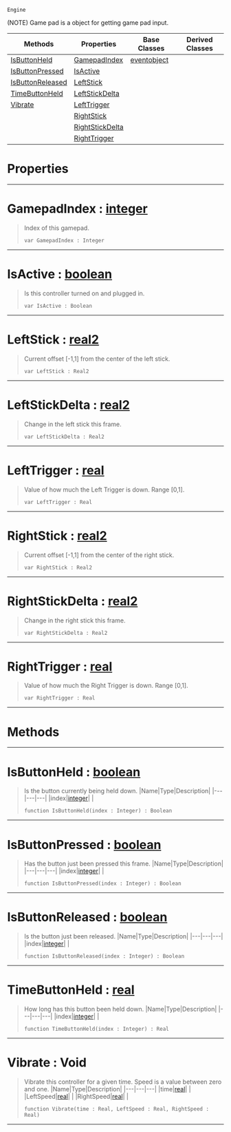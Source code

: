  `Engine`

(NOTE) Game pad is a object for getting game pad input.

|Methods|Properties|Base Classes|Derived Classes|
|---|---|---|---|
|[ IsButtonHeld](https://github.com/zeroengineteam/ZeroDocs/blob/master/code_reference/class_reference/gamepad.markdown#isbuttonheld-zero-engine)|[ GamepadIndex](https://github.com/zeroengineteam/ZeroDocs/blob/master/code_reference/class_reference/gamepad.markdown#gamepadindex-zero-engine)|[eventobject](https://github.com/zeroengineteam/ZeroDocs/blob/master/code_reference/class_reference/eventobject.markdown)| |
|[ IsButtonPressed](https://github.com/zeroengineteam/ZeroDocs/blob/master/code_reference/class_reference/gamepad.markdown#isbuttonpressed-zero-eng)|[ IsActive](https://github.com/zeroengineteam/ZeroDocs/blob/master/code_reference/class_reference/gamepad.markdown#isactive-zero-engine-doc)| | |
|[ IsButtonReleased](https://github.com/zeroengineteam/ZeroDocs/blob/master/code_reference/class_reference/gamepad.markdown#isbuttonreleased-zero-en)|[ LeftStick](https://github.com/zeroengineteam/ZeroDocs/blob/master/code_reference/class_reference/gamepad.markdown#leftstick-zero-engine-do)| | |
|[ TimeButtonHeld](https://github.com/zeroengineteam/ZeroDocs/blob/master/code_reference/class_reference/gamepad.markdown#timebuttonheld-zero-engi)|[ LeftStickDelta](https://github.com/zeroengineteam/ZeroDocs/blob/master/code_reference/class_reference/gamepad.markdown#leftstickdelta-zero-engi)| | |
|[ Vibrate](https://github.com/zeroengineteam/ZeroDocs/blob/master/code_reference/class_reference/gamepad.markdown#vibrate-void)|[ LeftTrigger](https://github.com/zeroengineteam/ZeroDocs/blob/master/code_reference/class_reference/gamepad.markdown#lefttrigger-zero-engine)| | |
| |[ RightStick](https://github.com/zeroengineteam/ZeroDocs/blob/master/code_reference/class_reference/gamepad.markdown#rightstick-zero-engine-d)| | |
| |[ RightStickDelta](https://github.com/zeroengineteam/ZeroDocs/blob/master/code_reference/class_reference/gamepad.markdown#rightstickdelta-zero-eng)| | |
| |[ RightTrigger](https://github.com/zeroengineteam/ZeroDocs/blob/master/code_reference/class_reference/gamepad.markdown#righttrigger-zero-engine)| | |


 #  Properties


---  
 #  GamepadIndex : [integer](https://github.com/zeroengineteam/ZeroDocs/blob/master/code_reference/zilch_base_types/integer.markdown)

> Index of this gamepad.
> ``` lang=cpp, name=Zilch
> var GamepadIndex : Integer


---  
 #  IsActive : [boolean](https://github.com/zeroengineteam/ZeroDocs/blob/master/code_reference/zilch_base_types/boolean.markdown)

> Is this controller turned on and plugged in.
> ``` lang=cpp, name=Zilch
> var IsActive : Boolean


---  
 #  LeftStick : [real2](https://github.com/zeroengineteam/ZeroDocs/blob/master/code_reference/zilch_base_types/real2.markdown)

> Current offset [-1,1] from the center of the left stick.
> ``` lang=cpp, name=Zilch
> var LeftStick : Real2


---  
 #  LeftStickDelta : [real2](https://github.com/zeroengineteam/ZeroDocs/blob/master/code_reference/zilch_base_types/real2.markdown)

> Change in the left stick this frame.
> ``` lang=cpp, name=Zilch
> var LeftStickDelta : Real2


---  
 #  LeftTrigger : [real](https://github.com/zeroengineteam/ZeroDocs/blob/master/code_reference/zilch_base_types/real.markdown)

> Value of how much the Left Trigger is down. Range [0,1].
> ``` lang=cpp, name=Zilch
> var LeftTrigger : Real


---  
 #  RightStick : [real2](https://github.com/zeroengineteam/ZeroDocs/blob/master/code_reference/zilch_base_types/real2.markdown)

> Current offset [-1,1] from the center of the right stick.
> ``` lang=cpp, name=Zilch
> var RightStick : Real2


---  
 #  RightStickDelta : [real2](https://github.com/zeroengineteam/ZeroDocs/blob/master/code_reference/zilch_base_types/real2.markdown)

> Change in the right stick this frame.
> ``` lang=cpp, name=Zilch
> var RightStickDelta : Real2


---  
 #  RightTrigger : [real](https://github.com/zeroengineteam/ZeroDocs/blob/master/code_reference/zilch_base_types/real.markdown)

> Value of how much the Right Trigger is down. Range [0,1].
> ``` lang=cpp, name=Zilch
> var RightTrigger : Real


---  
 #  Methods


---  
 #  IsButtonHeld : [boolean](https://github.com/zeroengineteam/ZeroDocs/blob/master/code_reference/zilch_base_types/boolean.markdown)

> Is the button currently being held down.
> |Name|Type|Description|
> |---|---|---|
> |index|[integer](https://github.com/zeroengineteam/ZeroDocs/blob/master/code_reference/zilch_base_types/integer.markdown)| |
> ``` lang=cpp, name=Zilch
> function IsButtonHeld(index : Integer) : Boolean
> ``` 


---  
 #  IsButtonPressed : [boolean](https://github.com/zeroengineteam/ZeroDocs/blob/master/code_reference/zilch_base_types/boolean.markdown)

> Has the button just been pressed this frame.
> |Name|Type|Description|
> |---|---|---|
> |index|[integer](https://github.com/zeroengineteam/ZeroDocs/blob/master/code_reference/zilch_base_types/integer.markdown)| |
> ``` lang=cpp, name=Zilch
> function IsButtonPressed(index : Integer) : Boolean
> ``` 


---  
 #  IsButtonReleased : [boolean](https://github.com/zeroengineteam/ZeroDocs/blob/master/code_reference/zilch_base_types/boolean.markdown)

> Is the button just been released.
> |Name|Type|Description|
> |---|---|---|
> |index|[integer](https://github.com/zeroengineteam/ZeroDocs/blob/master/code_reference/zilch_base_types/integer.markdown)| |
> ``` lang=cpp, name=Zilch
> function IsButtonReleased(index : Integer) : Boolean
> ``` 


---  
 #  TimeButtonHeld : [real](https://github.com/zeroengineteam/ZeroDocs/blob/master/code_reference/zilch_base_types/real.markdown)

> How long has this button been held down.
> |Name|Type|Description|
> |---|---|---|
> |index|[integer](https://github.com/zeroengineteam/ZeroDocs/blob/master/code_reference/zilch_base_types/integer.markdown)| |
> ``` lang=cpp, name=Zilch
> function TimeButtonHeld(index : Integer) : Real
> ``` 


---  
 #  Vibrate : Void

> Vibrate this controller for a given time. Speed is a value between zero and one.
> |Name|Type|Description|
> |---|---|---|
> |time|[real](https://github.com/zeroengineteam/ZeroDocs/blob/master/code_reference/zilch_base_types/real.markdown)| |
> |LeftSpeed|[real](https://github.com/zeroengineteam/ZeroDocs/blob/master/code_reference/zilch_base_types/real.markdown)| |
> |RightSpeed|[real](https://github.com/zeroengineteam/ZeroDocs/blob/master/code_reference/zilch_base_types/real.markdown)| |
> ``` lang=cpp, name=Zilch
> function Vibrate(time : Real, LeftSpeed : Real, RightSpeed : Real)
> ``` 


---  
 

 